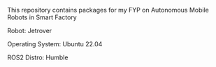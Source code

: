 This repository contains packages for my FYP on Autonomous Mobile Robots in Smart Factory

Robot: Jetrover 

Operating System: Ubuntu 22.04 

ROS2 Distro: Humble 
